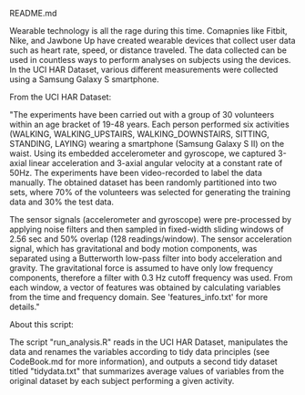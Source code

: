 README.md

Wearable technology is all the rage during this time.  Comapnies like Fitbit, Nike, and Jawbone Up have created wearable devices that collect user data
such as heart rate, speed, or distance traveled.  The data collected can be used in countless ways to perform analyses on subjects using the devices. 
In the UCI HAR Dataset, various different measurements were collected using a Samsung Galaxy S smartphone. 

From the UCI HAR Dataset: 

"The experiments have been carried out with a group of 30 volunteers within an age bracket of 19-48 years. Each person performed six activities (WALKING, 
WALKING_UPSTAIRS, WALKING_DOWNSTAIRS, SITTING, STANDING, LAYING) wearing a smartphone (Samsung Galaxy S II) on the waist. Using its embedded accelerometer
and gyroscope, we captured 3-axial linear acceleration and 3-axial angular velocity at a constant rate of 50Hz. The experiments have been video-recorded
to label the data manually. The obtained dataset has been randomly partitioned into two sets, where 70% of the volunteers was selected for generating
the training data and 30% the test data. 

The sensor signals (accelerometer and gyroscope) were pre-processed by applying noise filters and then sampled in fixed-width sliding windows of 2.56 sec
and 50% overlap (128 readings/window). The sensor acceleration signal, which has gravitational and body motion components, was separated using a 
Butterworth low-pass filter into body acceleration and gravity. The gravitational force is assumed to have only low frequency components, therefore
a filter with 0.3 Hz cutoff frequency was used. From each window, a vector of features was obtained by calculating variables from the time and frequency
domain. See 'features_info.txt' for more details."

About this script:

The script "run_analysis.R" reads in the UCI HAR Dataset, manipulates the data and renames the variables according to tidy data principles (see CodeBook.md
for more information), and outputs a second tidy dataset titled "tidydata.txt" that summarizes average values of variables from the original dataset by each
subject performing a given activity.
